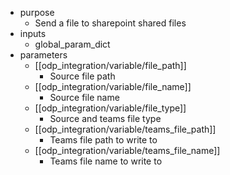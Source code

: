 - purpose
	- Send a file to sharepoint shared files
- inputs
	- global_param_dict
- parameters
	- [[odp_integration/variable/file_path]]
		- Source file path
	- [[odp_integration/variable/file_name]]
		- Source file name
	- [[odp_integration/variable/file_type]]
		- Source and teams file type
	- [[odp_integration/variable/teams_file_path]]
		- Teams file path to write to
	- [[odp_integration/variable/teams_file_name]]
		- Teams file name to write to